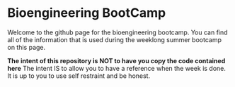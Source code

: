 # Bioengineering BootCamp
Welcome to the github page for the bioengineering bootcamp.
You can find all of the information that is used during the weeklong summer bootcamp on this page.

**The intent of this repository is NOT to have you copy the code contained here**
The intent IS to allow you to have a reference when the week is done. It is up to you to use self restraint and be honest.
